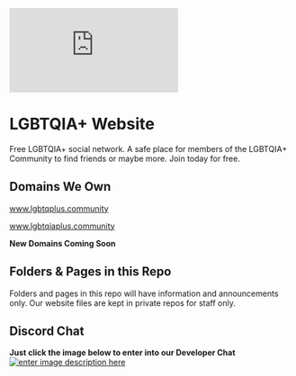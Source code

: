 ![Logo](https://www.lgbtqiaplus.community/image_transcoder.php?o=sys_custom_images&h=7&x=240&y=148)
# LGBTQIA+ Website
Free LGBTQIA+ social network. A safe place for members of the LGBTQIA+ Community to find friends or maybe more. Join today for free.
## Domains We Own
www.lgbtqplus.community

www.lgbtqiaplus.community

**New Domains Coming Soon**
## Folders & Pages in this Repo
Folders and pages in this repo will have information and announcements only. Our website files are kept in private repos for staff only. 

## Discord Chat
**Just click the image below to enter into our Developer Chat**
[![enter image description here](https://discord.com/assets/e4923594e694a21542a489471ecffa50.svg)](https://discord.gg/VZDZJ35AYa)
<!--stackedit_data:
eyJoaXN0b3J5IjpbLTk0MTEwNTI4NCwtMTkyNjkzODcyNCwtMj
A3NzYyMjIzLC00NDQ3ODk5MTcsMTA0MjM3MzQxMV19
-->